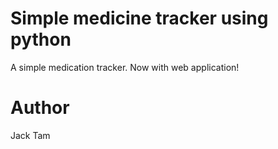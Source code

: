 # Simple medicine tracker using python
A simple medication tracker.
Now with web application!
# Author
Jack Tam
